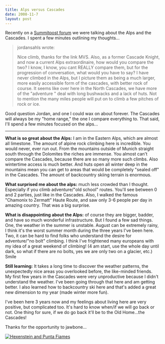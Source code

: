 ```yaml
---
title: Alps versus Cascades
date: 2008-11-7
layout: post
---
```


Recently on a [Summitpost forum](http://www.summitpost.org/phpBB2/viewtopic.php?t=41099) we
were talking about the Alps and the Cascades. I spent a few minutes outlining
my thoughts...
  
  

>   
> jordansahls wrote:
>   
>   
> Nice climb, thanks for the link MVS. Also, as a former Cascade Knight,
> and now a current Alps extraordinaire, how would you compare the two? I
> know, I know, you cant REALLY compare them, but for the progression of
> conversation, what would you have to say? I have never climbed in the Alps,
> but I picture them as being a much larger, more easily accessible form
> of the cascades, with better rock of course. It seems like over here in
> the North Cascades, we have more of the "adventure " deal with long bushwacks
> and a lack of huts. Not to mention the many miles people will put on to
> climb a few pitches of rock or ice.
>   
> 

  
  
Good question Jordan, and one I could wax on about forever. The Cascades
will always be my "home range," the one I compare everything to. That said,
I'll spend a few minutes focused on the alps...
  
---
  
**What is so great about the Alps:** I am in the Eastern Alps, which
are almost all limestone. The amount of alpine rock climbing here is incredible.
You would never, ever run out. From the mountains outside of Munich straight
south through the Dolomites the riches are immense. You almost can't compare
the Cascades, because there are so many more such climbs. Also wintertime
access is much better. And huts open all winter deep in the mountains mean
you can get to areas that would be completely "sealed off" in the Cascades.
The amount of backcountry skiing terrain is enormous.
  
  
**What surprised me about the alps:** much less crowded than I thought.
Especially if you climb adventure/"old school" routes. You'll see between
0 and 2 parties, just like in the Cascades. Also, I walked the famous "Chamonix
to Zermatt" Haute Route, and saw only 3-6 people per day in amazing country.
That was a big surprise.
  
  
**What is disappointing about the Alps:** of course they are bigger,
badder, and have so much wonderful infrastructure. But I found a few sad
things. One, the weather in the summer is unstable. August can be extremely
rainy, I think it's the worst summer month during the three years I've
been here. Two, it can be hard to find folks who understand the desire
for adventure/"no bolt" climbing. I think I've frightened many europeans
with my idea of a great weekend of climbing! (4 am start, use the whole
day until dark, so what if there are no bolts, yes we are only two on a
glacier, etc.) Smile
  
  
**Still learning:** It takes a long time to discover the weather patterns,
the unexpectedly nice areas you overlooked before, the like-minded friends.
My first few years in the Cascades were very unproductive because I didn't
understand the weather. I've been going through that here and am getting
better. I also learned how to backcountry ski here and that's added a great
new dimension to my year (made winter more fun).
  
  
I've been here 3 years now and my feelings about living here are very
positive, but complicated too. It's hard to know when/if we will go back
or not. One thing for sure, if we do go back it'll be to the Old Home...the
Cascades!
  
  
Thanks for the opportunity to jawbone...
  
  
[![Hexenstein and Punta Fiames](http://farm4.static.flickr.com/3008/2544276717_dc93990afa.jpg)](http://www.flickr.com/photos/ripsawridge/2544276717/ "Hexenstein and Punta Fiames by ripsaw ridge, on Flickr")
